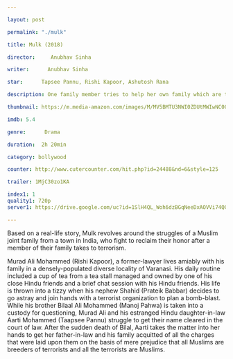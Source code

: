 ```yaml
---

layout: post

permalink: "./mulk"

title: Mulk (2018)

director:     Anubhav Sinha

writer:      Anubhav Sinha

star:      Tapsee Pannu, Rishi Kapoor, Ashutosh Rana

description: One family member tries to help her own family which are trapped in a dark controversy.

thumbnail: https://m.media-amazon.com/images/M/MV5BMTU3NWI0ZDUtMWIwNC00MmY0LWFiNzctNmVjYmRmNGVkMmQ4XkEyXkFqcGdeQXVyODE5NzE3OTE@._V1_UY268_CR0,0,182,268_AL__QL50.jpg

imdb: 5.4

genre:      Drama

duration:  2h 20min

category: bollywood

counter: http://www.cutercounter.com/hit.php?id=24488&nd=6&style=125

trailer: 1MjC30zo1KA

index1: 1
quality1: 720p
server1: https://drive.google.com/uc?id=1SlH4QL_Woh6dzBGqNeeDxAOVVi74QOx_&export=download

---
```


Based on a real-life story, Mulk revolves around the struggles of a Muslim joint family from a town in India, who fight to reclaim their honor after a member of their family takes to terrorism.

Murad Ali Mohammed (Rishi Kapoor), a former-lawyer lives amiably with his family in a densely-populated diverse locality of Varanasi. His daily routine included a cup of tea from a tea stall managed and owned by one of his close Hindu friends and a brief chat session with his Hindu friends. His life is thrown into a tizzy when his nephew Shahid (Prateik Babbar) decides to go astray and join hands with a terrorist organization to plan a bomb-blast. While his brother Bilaal Ali Mohammed (Manoj Pahwa) is taken into a custody for questioning, Murad Ali and his estranged Hindu daughter-in-law Aarti Mohammed (Taapsee Pannu) struggle to get their name cleared in the court of law. After the sudden death of Bilal, Aarti takes the matter into her hands to get her father-in-law and his family acquitted of all the charges that were laid upon them on the basis of mere prejudice that all Muslims are breeders of terrorists and all the terrorists are Muslims.